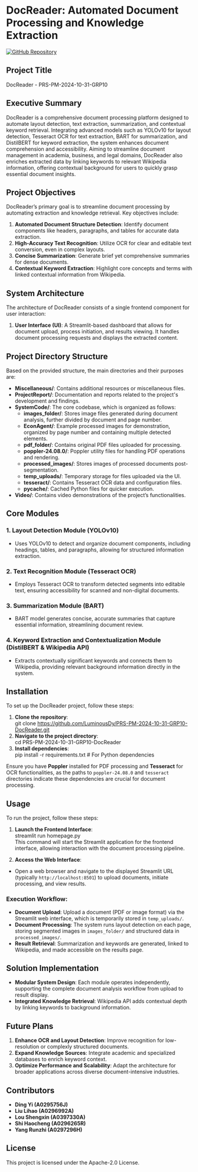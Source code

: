 # DocReader: Automated Document Processing and Knowledge Extraction

[![GitHub Repository](https://img.shields.io/badge/GitHub-Repository-blue.svg)](https://github.com/LuminousDy/PRS-PM-2024-10-31-GRP10-DocReader)

## Project Title
DocReader - PRS-PM-2024-10-31-GRP10

## Executive Summary
DocReader is a comprehensive document processing platform designed to automate layout detection, text extraction, summarization, and contextual keyword retrieval. Integrating advanced models such as YOLOv10 for layout detection, Tesseract OCR for text extraction, BART for summarization, and DistilBERT for keyword extraction, the system enhances document comprehension and accessibility. Aiming to streamline document management in academia, business, and legal domains, DocReader also enriches extracted data by linking keywords to relevant Wikipedia information, offering contextual background for users to quickly grasp essential document insights.

## Project Objectives
DocReader’s primary goal is to streamline document processing by automating extraction and knowledge retrieval. Key objectives include:
1. **Automated Document Structure Detection**: Identify document components like headers, paragraphs, and tables for accurate data extraction.
2. **High-Accuracy Text Recognition**: Utilize OCR for clear and editable text conversion, even in complex layouts.
3. **Concise Summarization**: Generate brief yet comprehensive summaries for dense documents.
4. **Contextual Keyword Extraction**: Highlight core concepts and terms with linked contextual information from Wikipedia.

## System Architecture
The architecture of DocReader consists of a single frontend component for user interaction:

1. **User Interface (UI)**: A Streamlit-based dashboard that allows for document upload, process initiation, and results viewing. It handles document processing requests and displays the extracted content.

## Project Directory Structure

Based on the provided structure, the main directories and their purposes are:

- **Miscellaneous/**: Contains additional resources or miscellaneous files.
- **ProjectReport/**: Documentation and reports related to the project's development and findings.
- **SystemCode/**: The core codebase, which is organized as follows:
  - **images_folder/**: Stores image files generated during document analysis, further divided by document and page number.
  - **EconAgent/**: Example processed images for demonstration, organized by page number and containing multiple detected elements.
  - **pdf_folder/**: Contains original PDF files uploaded for processing.
  - **poppler-24.08.0/**: Poppler utility files for handling PDF operations and rendering.
  - **processed_images/**: Stores images of processed documents post-segmentation.
  - **temp_uploads/**: Temporary storage for files uploaded via the UI.
  - **tesseract/**: Contains Tesseract OCR data and configuration files.
  - **__pycache__/**: Cached Python files for quicker execution.
- **Video/**: Contains video demonstrations of the project’s functionalities.

## Core Modules

### 1. Layout Detection Module (YOLOv10)
   - Uses YOLOv10 to detect and organize document components, including headings, tables, and paragraphs, allowing for structured information extraction.

### 2. Text Recognition Module (Tesseract OCR)
   - Employs Tesseract OCR to transform detected segments into editable text, ensuring accessibility for scanned and non-digital documents.

### 3. Summarization Module (BART)
   - BART model generates concise, accurate summaries that capture essential information, streamlining document review.

### 4. Keyword Extraction and Contextualization Module (DistilBERT & Wikipedia API)
   - Extracts contextually significant keywords and connects them to Wikipedia, providing relevant background information directly in the system.

## Installation

To set up the DocReader project, follow these steps:

1. **Clone the repository**:<br>
git clone https://github.com/LuminousDy/PRS-PM-2024-10-31-GRP10-DocReader.git
2. **Navigate to the project directory**:<br>
cd PRS-PM-2024-10-31-GRP10-DocReader
3. **Install dependencies**:<br>
pip install -r requirements.txt # For Python dependencies

Ensure you have **Poppler** installed for PDF processing and **Tesseract** for OCR functionalities, as the paths to `poppler-24.08.0` and `tesseract` directories indicate these dependencies are crucial for document processing.

## Usage

To run the project, follow these steps:

1. **Launch the Frontend Interface**:<br>
streamlit run homepage.py<br>
This command will start the Streamlit application for the frontend interface, allowing interaction with the document processing pipeline.

2. **Access the Web Interface**:<br>
- Open a web browser and navigate to the displayed Streamlit URL (typically `http://localhost:8501`) to upload documents, initiate processing, and view results.

### Execution Workflow:
- **Document Upload**: Upload a document (PDF or image format) via the Streamlit web interface, which is temporarily stored in `temp_uploads/`.
- **Document Processing**: The system runs layout detection on each page, storing segmented images in `images_folder/` and structured data in `processed_images/`.
- **Result Retrieval**: Summarization and keywords are generated, linked to Wikipedia, and made accessible on the results page.

## Solution Implementation
- **Modular System Design**: Each module operates independently, supporting the complete document analysis workflow from upload to result display.
- **Integrated Knowledge Retrieval**: Wikipedia API adds contextual depth by linking keywords to background information.

## Future Plans
1. **Enhance OCR and Layout Detection**: Improve recognition for low-resolution or complexly structured documents.
2. **Expand Knowledge Sources**: Integrate academic and specialized databases to enrich keyword context.
3. **Optimize Performance and Scalability**: Adapt the architecture for broader applications across diverse document-intensive industries.

## Contributors
- **Ding Yi (A0295756J)**
- **Liu Lihao (A0296992A)**
- **Lou Shengxin (A0397330A)**
- **Shi Haocheng (A0296265R)**
- **Yang Runzhi (A0297296H)**

## License
This project is licensed under the Apache-2.0 License.
